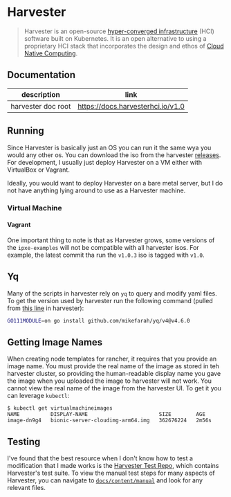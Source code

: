 # Harvester

> Harvester is an open-source [hyper-converged infrastructure](https://en.wikipedia.org/wiki/Hyper-converged_infrastructure)
> (HCI) software built on Kubernetes. It is an open alternative to using a proprietary HCI stack that incorporates the
> design and ethos of [Cloud Native Computing](https://en.wikipedia.org/wiki/Cloud_native_computing).

## Documentation

| description        | link                              |
|--------------------|-----------------------------------|
| harvester doc root | https://docs.harvesterhci.io/v1.0 |

## Running

Since Harvester is basically just an OS you can run it the same wya you would any other os. You can download the iso
from the harvester [releases](https://github.com/harvester/harvester/releases). For development, I usually just deploy
Harvester on a VM either with VirtualBox or Vagrant.

Ideally, you would want to deploy Harvester on a bare metal server, but I do not have anything lying around to use as a
Harvester machine.

### Virtual Machine

#### Vagrant

One important thing to note is that as Harvester grows, some versions of the `ipxe-examples` will not be compatible with
all harvester isos. For example, the latest commit tha run the `v1.0.3` iso is tagged with `v1.0`.

## Yq

Many of the scripts in harvester rely on `yq` to query and modify yaml files. To get the version used by harvester run
the following command (pulled from [this line](https://github.com/harvester/harvester/blob/dc6a30894d63a07ba8b6db5433a7054f71445fde/Dockerfile.dapper#L22)
in harvester):

```sh
GO111MODULE=on go install github.com/mikefarah/yq/v4@v4.6.0
```

## Getting Image Names

When creating node templates for rancher, it requires that you provide an image name. You must provide the real name of
the image as stored in teh harvester cluster, so providing the human-readable display name you gave the image when you
uploaded the image to harvester will not work. You cannot view the real name of the image from the harvester UI. To get
it you can leverage `kubectl`:

```shell
$ kubectl get virtualmachineimages
NAME          DISPLAY-NAME                       SIZE        AGE
image-dn9g4   bionic-server-cloudimg-arm64.img   362676224   2m56s
```

## Testing

I've found that the best resource when I don't know how to test a modification that I made works is the
[Harvester Test Repo](https://github.com/harvester/tests/tree/main/docs/content/manual), which contains Harvester's test
suite. To view the manual test steps for many aspects of Harvester, you can navigate to [`docs/content/manual`](https://github.com/harvester/tests/tree/main/docs/content/manual)
and look for any relevant files.